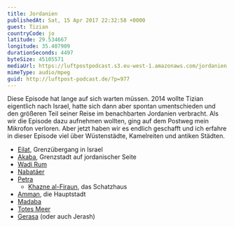 ```yaml
---
title: Jordanien
publishedAt: Sat, 15 Apr 2017 22:32:58 +0000
guest: Tizian
countryCode: jo
latitude: 29.534667
longitude: 35.407909
durationSeconds: 4497
byteSize: 45105571
mediaUrl: https://luftpostpodcast.s3.eu-west-1.amazonaws.com/jordanien.mp3
mimeType: audio/mpeg
guid: http://luftpost-podcast.de/?p=977
---
```


Diese Episode hat lange auf sich warten müssen. 2014 wollte Tizian eigentlich nach Israel, hatte sich dann aber spontan umentschieden und den größeren Teil seiner Reise im benachbarten Jordanien verbracht. Als wir die Episode dazu aufnehmen wollten, ging auf dem Postweg mein Mikrofon verloren. Aber jetzt haben wir es endlich geschafft und ich erfahre in dieser Episode viel über Wüstenstädte, Kamelreiten und antiken Städten. 
* [Eilat](https://de.wikipedia.org/wiki/Eilat), Grenzübergang in Israel
* [Akaba](https://de.wikipedia.org/wiki/Akaba%5F%28Jordanien%29%29), Grenzstadt auf jordanischer Seite
* [Wadi Rum](https://de.wikipedia.org/wiki/Wadi%5FRum)
* [Nabatäer](https://de.wikipedia.org/wiki/Nabat%C3%A4er)
* [Petra](https://de.wikipedia.org/wiki/Petra%5F%28Jordanien%29%29)  
   * [Khazne al-Firaun](https://de.wikipedia.org/wiki/Khazne%5Fal-Firaun), das Schatzhaus
* [Amman](https://de.wikipedia.org/wiki/Amman), die Hauptstadt
* [Madaba](https://de.wikipedia.org/wiki/Madaba)
* [Totes Meer](https://de.wikipedia.org/wiki/Totes%5FMeer)
* [Gerasa](https://de.wikipedia.org/wiki/Gerasa) (oder auch Jerash)
